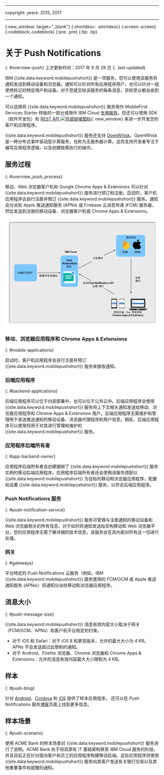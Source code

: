 ----

copyright:
 years: 2015, 2017

---

{:new_window: target="_blank"}
{:shortdesc: .shortdesc}
{:screen:.screen}
{:codeblock:.codeblock}
{:pre: .pre}
{:tip: .tip}

# 关于 Push Notifications 
{: #overview-push}
上次更新时间：2017 年 9 月 28 日
{: .last-updated}

IBM {{site.data.keyword.mobilepushshort}} 是一项服务，您可以使用该服务将通知发送到移动设备和浏览器。通知可以针对所有应用程序用户，也可以针对一组使用标记的特定用户和设备。对于您提交给该服务的每条消息，目标受众都会收到一个通知。


可以选择将 {{site.data.keyword.mobilepushshort}} 服务用作 MobileFirst Services Starter 样板的一部分或用作 IBM Cloud [专用服务](/docs/dedicated/index.html)。您还可以使用 SDK（软件开发包）和 [REST API ![外部链接图标](../../icons/launch-glyph.svg "外部链接图标")](https://mobile.{DomainName}/imfpush/){: new_window} 来进一步开发您的客户机应用程序。


{{site.data.keyword.mobilepushshort}} 服务还支持 [OpenWhisk](/docs/openwhisk/index.html)。OpenWhisk 是一种分布式事件驱动型计算服务，也称为无服务器计算。这将支持开发者专注于编写应用程序逻辑，以及创建按需执行的操作。


## 服务过程
{: #overview_push_process}

移动、Web 浏览器客户机和 Google Chrome Apps & Extensions 可以针对 {{site.data.keyword.mobilepushshort}} 服务进行预订和注册。启动时，客户机应用程序会自行注册并预订 {{site.data.keyword.mobilepushshort}} 服务。通知会分派到 Apple 推送通知服务 (APNs) 或 Firebase 云消息传递 (FCM) 服务器，然后发送到注册的移动设备、浏览器客户机或 Chrome Apps & Extensions。

![推送概述](images/overview.jpg)


### 移动、浏览器应用程序和 Chrome Apps & Extensions
{: #mobile-applications}

启动时，客户机应用程序会自行注册并预订 {{site.data.keyword.mobilepushshort}} 服务来接收通知。

### 后端应用程序
{: #backend-applications}

后端应用程序可以位于内部部署中，也可以位于公共云中。后端应用程序会使用 {{site.data.keyword.mobilepushshort}} 服务将上下文相关通知发送给移动、浏览器应用程序和 Chrome Apps & Extensions 用户。后端应用程序无需维护和管理用于发送推送通知的移动设备、浏览器代理程序和用户信息。相反，后端应用程序可以使用将用于对其进行管理和维护的 {{site.data.keyword.mobilepushshort}} 服务。

### 应用程序后端所有者
{: #app-backend-owner}

应用程序后端所有者会创建捆绑了 {{site.data.keyword.mobilepushshort}} 服务实例的移动后端应用程序。应用程序后端所有者还会使用该服务搭配以 {{site.data.keyword.mobilepushshort}} 为目标的移动和浏览器应用程序，配置和设置 {{site.data.keyword.mobilepushshort}} 服务，以符合后端应用程序。

### Push Notifications 服务
{: #push-notification-service}

{{site.data.keyword.mobilepushshort}} 服务可管理与注册通知的移动设备和 Web 浏览器相关的所有信息。对于如何将通知发送给异构移动和 Web 浏览器平台，您的应用程序无需了解详细的技术信息，该服务会在其内部对所有这一切进行处理。

### 网关
{: #gateways}

平台特定的 Push Notifications 云服务（例如，IBM {{site.data.keyword.mobilepushshort}} 服务使用的 FCM/GCM 或 Apple 推送通知服务 (APNs)）将通知分派给移动和浏览器应用程序。

## 消息大小
{: #push-message-size}

{{site.data.keyword.mobilepushshort}} 消息有效内容大小取决于网关（FCM/GCM、APNs）和客户机平台规定的约束。 

- 对于 iOS 和 Safari：对于 iOS 8 和更高版本，允许的最大大小为 4 KB。APNs 不会发送超过此限制的通知。
- 对于 Android、Firefox 浏览器、Chrome 浏览器和 Chrome Apps & Extensions：允许的消息有效内容最大大小限制为 4 KB。

## 样本
{: #push-blog}

针对 [Android](https://github.com/ibm-bluemix-mobile-services/bms-samples-android-hellopush/)、[Cordova](https://github.com/ibm-bluemix-mobile-services/bms-samples-cordova-hellopush) 和 [iOS](https://github.com/ibm-bluemix-mobile-services/bms-samples-swift-hellopush) 提供了样本应用程序。
还可以在 Push Notifications 服务[博客](http://push-notification-service.mybluemix.net/)页面上找到更多信息。  


## 样本场景 
{: #push-scenario}

使用 ACME Bank 的样本场景对 {{site.data.keyword.mobilepushshort}} 服务进行了说明。ACME Bank 处于将其原有 IT 基础架构移至 IBM Cloud 服务的阶段，并且目前正在针对面向客户和员工的应用程序构建移动后端。这些应用程序将使用 {{site.data.keyword.mobilepushshort}} 服务向其客户发送有关银行交易以及其他重要事件和提醒的通知。

